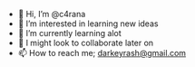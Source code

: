- 👋 Hi, I’m @c4rana
- 👀 I’m interested in learning new ideas
- 🌱 I’m currently learning alot
- 💞️ I might look to collaborate later on 
- 📫 How to reach me; darkeyrash@gmail.com

<!---
c4rana/c4rana is a ✨ special ✨ repository because its `README.md` (this file) appears on your GitHub profile.
You can click the Preview link to take a look at your changes.
--->
